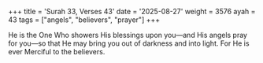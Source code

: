 +++
title = 'Surah 33, Verses 43'
date = '2025-08-27'
weight = 3576
ayah = 43
tags = ["angels", "believers", "prayer"]
+++

He is the One Who showers His blessings upon you—and His angels pray for you—so that He may bring you out of darkness and into light. For He is ever Merciful to the believers.